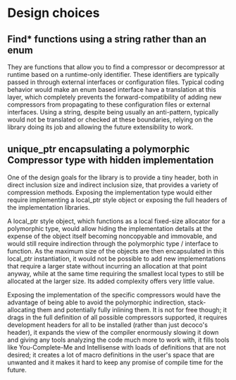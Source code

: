 # Design choices

## Find\* functions using a string rather than an enum

They are functions that allow you to find a compressor or decompressor at runtime based on a runtime-only identifier. These identifiers are typically passed in through external interfaces or configuration files. Typical coding behavior would make an enum based interface have a translation at this layer, which completely prevents the forward-compatibility of adding new compressors from propagating to these configuration files or external interfaces. Using a string, despite being usually an anti-pattern, typically would not be translated or checked at these boundaries, relying on the library doing its job and allowing the future extensibility to work.

## unique\_ptr encapsulating a polymorphic Compressor type with hidden implementation

One of the design goals for the library is to provide a tiny header, both in direct inclusion size and indirect inclusion size, that provides a variety of compression methods. Exposing the implementation type would either require implementing a local\_ptr style object or exposing the full headers of the implementation libraries.

A local\_ptr style object, which functions as a local fixed-size allocator for a polymorphic type, would allow hiding the implementation details at the expense of the object itself becoming noncopyable and immovable, and would still require indirection through the polymorphic type / interface to function. As the maximum size of the objects are then encapsulated in this local\_ptr instantiation, it would not be possible to add new implementations that require a larger state without incurring an allocation at that point anyway, while at the same time requiring the smallest local types to still be allocated at the larger size. Its added complexity offers very little value.

Exposing the implementation of the specific compressors would have the advantage of being able to avoid the polymorphic indirection, stack-allocating them and potentially fully inlining them. It is not for free though; it drags in the full definition of all possible compressors supported, it requires development headers for all to be installed (rather than just decoco's header), it expands the view of the compiler enormously slowing it down and giving any tools analyzing the code much more to work with, it fills tools like You-Complete-Me and Intellisense with loads of definitions that are not desired; it creates a lot of macro definitions in the user's space that are unwanted and it makes it hard to keep any promise of compile time for the future.

